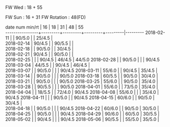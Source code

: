 FW Wed      : 18 + 55

FW Sun      : 16 + 31
FW Rotation :      48(FD)

date num min/rt |    16   |    18   |    31   |    48   |    55   
----------------+---------+---------+---------+---------|---------
2018-02-11      |         |  90/5.0 |         |  25/4.5 |        
2018-02-14      |  90/4.5 |         |  90/5.5 |         |        
2018-02-18      |         |  90/5.0 |         |  30/4.5 |        
2018-02-21      |  90/4.5 |         |  90/5.0 |         |        
2018-02-25      |         |         |  90/4.5 |  46/4.5 |  44/5.0
2018-02-28      |         |  90/5.0 |         |         |  90/4.5
2018-03-04      |  44/5.5 |         |  90/4.5 |  46/4.5 |        
2018-03-07      |         |  90/5.0 |         |         |  90/4.5
2018-03-11      |  55/6.0 |         |  90/4.5 |  35/4.5 |        
2018-03-14      |         |  90/5.0 |         |         |  90/5.0
2018-03-18      |  60/5.5 |         |  90/5.0 |  30/4.0 |        
2018-03-21      |         |  90/5.0 |         |         |  90/5.0
2018-03-25      |  55/6.0 |         |  90/5.0 |  35/4.0 |        
2018-03-28      |         |  90/5.5 |         |         |  90/5.0
2018-04-01      |  55/6.0 |         |  73/5.0 |  35/4.0 |        
2018-04-04      |         |  18/5.5 |         |  72/4.0 |  90/4.5
2018-04-08      |  55/6.0 |         |         |  35/4.0 |  90/4.5
2018-04-11      |         |         |  90/5.0 |         |  90/4.5
2018-04-15      |  60/6.0 |         |  90/5.0 |  30/4.5 |        
2018-04-18      |         |  90/5.0 |         |         |  90/4.5
2018-04-22      |  60/6.0 |         |  90/5.0 |  30/5.0 |        
2018-04-25      |         |  90/5.0 |         |         |  90/4.5
2018-04-29      |  90/6.0 |         |  60/5.0 |  30/5.5 |        
2018-05-02      |         |  90/4.5 |         |         |  90/4.5
2018-05-06      |  90/5.5 |         |  55/5.0 |  35/5.0 |        
